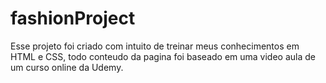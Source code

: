 # fashionProject

Esse projeto foi criado com intuito de treinar meus conhecimentos em HTML e CSS, todo conteudo da pagina foi baseado em uma video aula de um curso online da Udemy.

